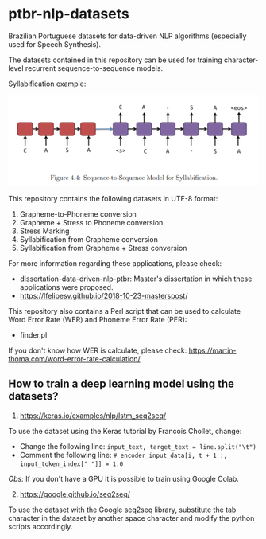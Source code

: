# ptbr-nlp-datasets
Brazilian Portuguese datasets for data-driven NLP algorithms (especially used for Speech Synthesis). 

The datasets contained in this repository can be used for training character-level recurrent sequence-to-sequence models.

Syllabification example:

![syllabification-example](syllabification-example.png)

This repository contains the following datasets in UTF-8 format:

1. Grapheme-to-Phoneme conversion
2. Grapheme + Stress to Phoneme conversion
3. Stress Marking
4. Syllabification from Grapheme conversion
5. Syllabification from Grapheme + Stress conversion

For more information regarding these applications, please check:

- dissertation-data-driven-nlp-ptbr: Master's dissertation in which these applications were proposed.
- https://lfelipesv.github.io/2018-10-23-masterspost/

This repository also contains a Perl script that can be used to calculate Word Error Rate (WER) and Phoneme Error Rate (PER):

- finder.pl

If you don't know how WER is calculate, please check: https://martin-thoma.com/word-error-rate-calculation/

## How to train a deep learning model using the datasets?

1. https://keras.io/examples/nlp/lstm_seq2seq/

To use the dataset using the Keras tutorial by Francois Chollet, change:

- Change the following line: ```input_text, target_text = line.split("\t")```
- Comment the following line: ```# encoder_input_data[i, t + 1 :, input_token_index[" "]] = 1.0```

*Obs:* If you don't have a GPU it is possible to train using Google Colab.

2. https://google.github.io/seq2seq/

To use the dataset with the Google seq2seq library, substitute the tab character in the dataset by another space character and modify the python scripts accordingly.